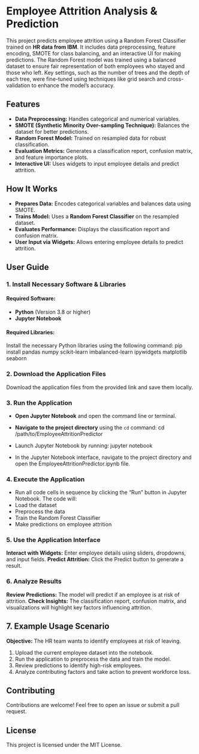 # **Employee Attrition Analysis & Prediction**
This project predicts employee attrition using a Random Forest Classifier trained on **HR data from IBM**. It includes data preprocessing, feature encoding, SMOTE for class balancing, and an interactive UI for making predictions. The Random Forest model was trained using a balanced dataset to ensure fair representation of both employees who stayed and those who left. Key settings, such as the number of trees and the depth of each tree, were fine-tuned using techniques like grid search and cross-validation to enhance the model’s accuracy.

## **Features**
* **Data Preprocessing:** Handles categorical and numerical variables.
* **SMOTE (Synthetic Minority Over-sampling Technique):** Balances the dataset for better predictions.
* **Random Forest Model:** Trained on resampled data for robust classification.
* **Evaluation Metrics:** Generates a classification report, confusion matrix, and feature importance plots.
* **Interactive UI:** Uses widgets to input employee details and predict attrition.

## **How It Works**
* **Prepares Data:** Encodes categorical variables and balances data using SMOTE.
* **Trains Model:** Uses a **Random Forest Classifier** on the resampled dataset.
* **Evaluates Performance:** Displays the classification report and confusion matrix.
* **User Input via Widgets:** Allows entering employee details to predict attrition.

## **User Guide**

### **1. Install Necessary Software & Libraries**
#### **Required Software:**
* **Python** (Version 3.8 or higher)
* **Jupyter Notebook**

#### **Required Libraries:**
Install the necessary Python libraries using the following command:
pip install pandas numpy scikit-learn imbalanced-learn ipywidgets matplotlib seaborn

### **2. Download the Application Files**
Download the application files from the provided link and save them locally.

### **3. Run the Application**
* **Open Jupyter Notebook** and open the command line or terminal.
* **Navigate to the project directory** using the `cd` command:
cd /path/to/EmployeeAttritionPredictor
* Launch Jupyter Notebook by running:
jupyter notebook

* In the Jupyter Notebook interface, navigate to the project directory and open the EmployeeAttritionPredictor.ipynb file.

### 4. **Execute the Application**
* Run all code cells in sequence by clicking the “Run” button in Jupyter Notebook.
The code will:
* Load the dataset
* Preprocess the data
* Train the Random Forest Classifier
* Make predictions on employee attrition

### 5. **Use the Application Interface**
**Interact with Widgets:** Enter employee details using sliders, dropdowns, and input fields.
**Predict Attrition:** Click the Predict button to generate a result.

### 6. **Analyze Results**
**Review Predictions:** The model will predict if an employee is at risk of attrition.
**Check Insights:** The classification report, confusion matrix, and visualizations will highlight key factors influencing attrition.

## 7. **Example Usage Scenario**
**Objective:** The HR team wants to identify employees at risk of leaving.

1. Upload the current employee dataset into the notebook.
2. Run the application to preprocess the data and train the model.
3. Review predictions to identify high-risk employees.
4. Analyze contributing factors and take action to prevent workforce loss.

## **Contributing**
Contributions are welcome! Feel free to open an issue or submit a pull request.

## **License**
This project is licensed under the MIT License.
